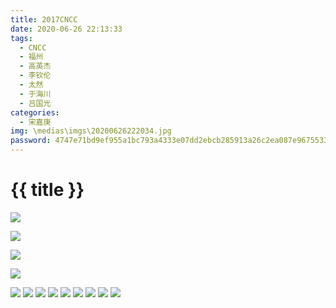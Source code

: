```yaml
---
title: 2017CNCC
date: 2020-06-26 22:13:33
tags:
  - CNCC
  - 福州
  - 高英杰
  - 李钦伦
  - 太然
  - 于海川
  - 吕国光
categories:
  - 宋嘉庚
img: \medias\imgs\20200626222034.jpg
password: 4747e71bd9ef955a1bc793a4333e07dd2ebcb285913a26c2ea087e9675533741
---
```


# {{ title }}

![](https://cdn.jsdelivr.net/gh/JLUtangchuan/picBed@dev/img/20200626224603.jpg)



![](https://cdn.jsdelivr.net/gh/JLUtangchuan/picBed@dev/img/20200626222001.jpg)

![](https://cdn.jsdelivr.net/gh/JLUtangchuan/picBed@dev/img/20200626222120.jpg)


![](https://cdn.jsdelivr.net/gh/JLUtangchuan/picBed@dev/img/20200626222153.jpg)

![](https://cdn.jsdelivr.net/gh/JLUtangchuan/picBed@dev/img/20200626224131.jpg)
![](https://cdn.jsdelivr.net/gh/JLUtangchuan/picBed@dev/img/20200626225722.jpg)
![](https://cdn.jsdelivr.net/gh/JLUtangchuan/picBed@dev/img/20200626225526.jpg)
![](https://cdn.jsdelivr.net/gh/JLUtangchuan/picBed@dev/img/20200626224440.jpg)
![](https://cdn.jsdelivr.net/gh/JLUtangchuan/picBed@dev/img/20200626224426.jpg)
![](https://cdn.jsdelivr.net/gh/JLUtangchuan/picBed@dev/img/20200626224352.jpg)
![](https://cdn.jsdelivr.net/gh/JLUtangchuan/picBed@dev/img/20200626224305.jpg)
![](https://cdn.jsdelivr.net/gh/JLUtangchuan/picBed@dev/img/20200626224248.jpg)
![](https://cdn.jsdelivr.net/gh/JLUtangchuan/picBed@dev/img/20200626224112.jpg)